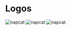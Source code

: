 # Logos

![napcat](/assets/logos/napcat_0.png)
![napcat](/assets/logos/napcat_1.png)
![napcat](/assets/logos/napcat_2.png)
